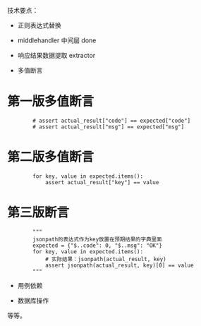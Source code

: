 技术要点：

- 正则表达式替换

- middlehandler 中间层 done

- 响应结果数据提取 extractor

- 多值断言
# 第一版多值断言
            # assert actual_result["code"] == expected["code"]
            # assert actual_result["msg"] == expected["msg"]

# 第二版多值断言
            for key, value in expected.items():
                assert actual_result["key"] == value

# 第三版断言
            """
            jsonpath的表达式作为key放置在预期结果的字典里面
            expected = {"$..code": 0, "$..msg": "OK"}
            for key, value in expected.items():
                # 实际结果：jsonpath(actual_result, key) 
                assert jsonpath(actual_result, key)[0] == value
            """

- 用例依赖

- 数据库操作

等等。